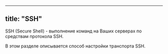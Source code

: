 
---
title: "SSH"
---

SSH (Secure Shell) - выполнение команд на Ваших серверах по средствам протокола SSH.

В этом разделе описывается способ настройки транспорта SSH.





